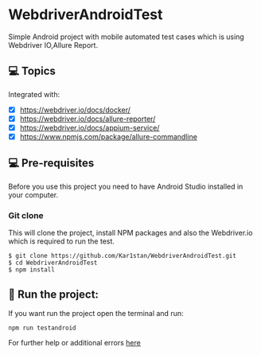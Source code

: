 # WebdriverAndroidTest
Simple Android project with mobile automated test cases which is using Webdriver IO,Allure Report.

## 💻 Topics

Integrated with:

- [x] https://webdriver.io/docs/docker/
- [x] https://webdriver.io/docs/allure-reporter/
- [x] https://webdriver.io/docs/appium-service/
- [x] https://www.npmjs.com/package/allure-commandline

## 💻 Pre-requisites

Before you use this project you need to have Android Studio installed in your computer.

### Git clone
This will clone the project, install NPM packages and also the Webdriver.io which is required to run the test.
```
$ git clone https://github.com/Kar1stan/WebdriverAndroidTest.git
$ cd WebdriverAndroidTest
$ npm install
```

## 🚀 Run the project: 
If you want run the project open the terminal and run: 
```
npm run testandroid
```
For further help or additional errors [here](https://webdriver.io/docs/gettingstarted)
